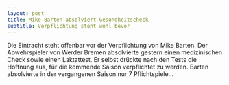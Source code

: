 ```yaml
---
layout: post
title: Mike Barten absolviert Gesundheitscheck
subtitle: Verpflichtung steht wohl bevor
---
```


Die Eintracht steht offenbar vor der Verpflichtung von Mike Barten. Der Abwehrspieler von Werder Bremen absolvierte gestern einen medizinischen Check sowie einen Laktattest. Er selbst drückte nach den Tests die Hoffnung aus, für die kommende Saison verpflichtet zu werden. Barten absolvierte in der vergangenen Saison nur 7 Pflichtspiele...


